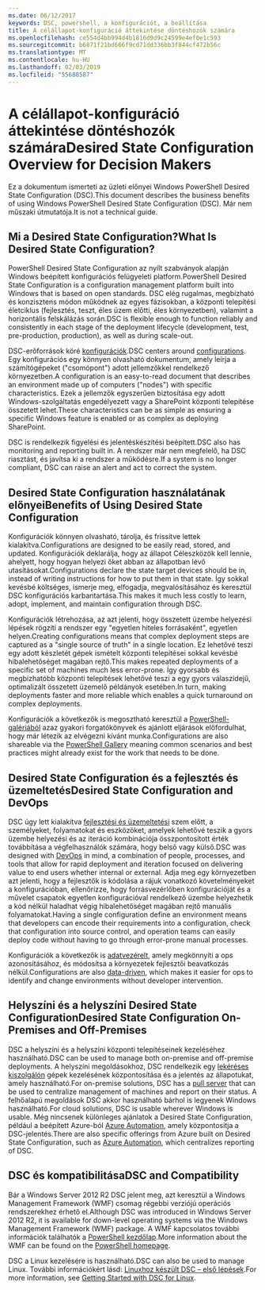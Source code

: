 ```yaml
---
ms.date: 06/12/2017
keywords: DSC, powershell, a konfigurációt, a beállítása
title: A célállapot-konfiguráció áttekintése döntéshozók számára
ms.openlocfilehash: ce554d4bb994d4b1816d9d9c24599e4ef0e1c593
ms.sourcegitcommit: b6871f21bd666f9cd71dd336bb3f844cf472b56c
ms.translationtype: MT
ms.contentlocale: hu-HU
ms.lasthandoff: 02/03/2019
ms.locfileid: "55688587"
---
```

# <a name="desired-state-configuration-overview-for-decision-makers"></a><span data-ttu-id="f5a0e-103">A célállapot-konfiguráció áttekintése döntéshozók számára</span><span class="sxs-lookup"><span data-stu-id="f5a0e-103">Desired State Configuration Overview for Decision Makers</span></span>

<span data-ttu-id="f5a0e-104">Ez a dokumentum ismerteti az üzleti előnyei Windows PowerShell Desired State Configuration (DSC).</span><span class="sxs-lookup"><span data-stu-id="f5a0e-104">This document describes the business benefits of using Windows PowerShell Desired State Configuration (DSC).</span></span> <span data-ttu-id="f5a0e-105">Már nem műszaki útmutatója.</span><span class="sxs-lookup"><span data-stu-id="f5a0e-105">It is not a technical guide.</span></span>

## <a name="what-is-desired-state-configuration"></a><span data-ttu-id="f5a0e-106">Mi a Desired State Configuration?</span><span class="sxs-lookup"><span data-stu-id="f5a0e-106">What Is Desired State Configuration?</span></span>

<span data-ttu-id="f5a0e-107">PowerShell Desired State Configuration az nyílt szabványok alapján Windows beépített konfigurációs felügyeleti platform.</span><span class="sxs-lookup"><span data-stu-id="f5a0e-107">PowerShell Desired State Configuration is a configuration management platform built into Windows that is based on open standards.</span></span> <span data-ttu-id="f5a0e-108">DSC elég rugalmas, megbízható és konzisztens módon működnek az egyes fázisokban, a központi telepítési életciklus (fejlesztés, teszt, éles üzem előtti, éles környezetben), valamint a horizontális felskálázás során.</span><span class="sxs-lookup"><span data-stu-id="f5a0e-108">DSC is flexible enough to function reliably and consistently in each stage of the deployment lifecycle (development, test, pre-production, production), as well as during scale-out.</span></span>

<span data-ttu-id="f5a0e-109">DSC-erőforrások köré [konfigurációk](../configurations/configurations.md).</span><span class="sxs-lookup"><span data-stu-id="f5a0e-109">DSC centers around [configurations](../configurations/configurations.md).</span></span>
<span data-ttu-id="f5a0e-110">Egy konfigurációs egy könnyen olvasható dokumentum, amely leírja a számítógépeket ("csomópont") adott jellemzőkkel rendelkező környezetben.</span><span class="sxs-lookup"><span data-stu-id="f5a0e-110">A configuration is an easy-to-read document that describes an environment made up of computers ("nodes") with specific characteristics.</span></span>
<span data-ttu-id="f5a0e-111">Ezek a jellemzők egyszerűen biztosítása egy adott Windows-szolgáltatás engedélyezett vagy a SharePoint központi telepítése összetett lehet.</span><span class="sxs-lookup"><span data-stu-id="f5a0e-111">These characteristics can be as simple as ensuring a specific Windows feature is enabled or as complex as deploying SharePoint.</span></span>

<span data-ttu-id="f5a0e-112">DSC is rendelkezik figyelési és jelentéskészítési beépített.</span><span class="sxs-lookup"><span data-stu-id="f5a0e-112">DSC also has monitoring and reporting built in.</span></span>
<span data-ttu-id="f5a0e-113">A rendszer már nem megfelelő, ha DSC riasztást, és javítsa ki a rendszer a működésre.</span><span class="sxs-lookup"><span data-stu-id="f5a0e-113">If a system is no longer compliant, DSC can raise an alert and act to correct the system.</span></span>

## <a name="benefits-of-using-desired-state-configuration"></a><span data-ttu-id="f5a0e-114">Desired State Configuration használatának előnyei</span><span class="sxs-lookup"><span data-stu-id="f5a0e-114">Benefits of Using Desired State Configuration</span></span>

<span data-ttu-id="f5a0e-115">Konfigurációk könnyen olvasható, tárolja, és frissítve lettek kialakítva.</span><span class="sxs-lookup"><span data-stu-id="f5a0e-115">Configurations are designed to be easily read, stored, and updated.</span></span>
<span data-ttu-id="f5a0e-116">Konfigurációk deklarálja, hogy az állapot Céleszközök kell lennie, ahelyett, hogy hogyan helyezi őket abban az állapotban lévő utasításokat.</span><span class="sxs-lookup"><span data-stu-id="f5a0e-116">Configurations declare the state target devices should be in, instead of writing instructions for how to put them in that state.</span></span>
<span data-ttu-id="f5a0e-117">Így sokkal kevésbé költséges, ismerje meg, elfogadja, megvalósításához és keresztül DSC konfigurációs karbantartása.</span><span class="sxs-lookup"><span data-stu-id="f5a0e-117">This makes it much less costly to learn, adopt, implement, and maintain configuration through DSC.</span></span>

<span data-ttu-id="f5a0e-118">Konfigurációk létrehozása, az azt jelenti, hogy összetett üzembe helyezési lépések rögzíti a rendszer egy "egyetlen hiteles forrásaként", egyetlen helyen.</span><span class="sxs-lookup"><span data-stu-id="f5a0e-118">Creating configurations means that complex deployment steps are captured as a "single source of truth" in a single location.</span></span>
<span data-ttu-id="f5a0e-119">Ez lehetővé teszi egy adott készletét gépek ismételt központi telepítései sokkal kevésbé hibalehetőséget magában rejtő.</span><span class="sxs-lookup"><span data-stu-id="f5a0e-119">This makes repeated deployments of a specific set of machines much less error-prone.</span></span>
<span data-ttu-id="f5a0e-120">Így gyorsabb és megbízhatóbb központi telepítések lehetővé teszi a egy gyors válaszidejű, optimalizált összetett üzemelő példányok esetében.</span><span class="sxs-lookup"><span data-stu-id="f5a0e-120">In turn, making deployments faster and more reliable which enables a quick turnaround on complex deployments.</span></span>

<span data-ttu-id="f5a0e-121">Konfigurációk a következők is megosztható keresztül a [PowerShell-galériából](https://powershellgallery.com) azaz gyakori forgatókönyvek és ajánlott eljárások előfordulhat, hogy már létezik az elvégezni kívánt munka.</span><span class="sxs-lookup"><span data-stu-id="f5a0e-121">Configurations are also shareable via the [PowerShell Gallery](https://powershellgallery.com) meaning common scenarios and best practices might already exist for the work that needs to be done.</span></span>


## <a name="desired-state-configuration-and-devops"></a><span data-ttu-id="f5a0e-122">Desired State Configuration és a fejlesztés és üzemeltetés</span><span class="sxs-lookup"><span data-stu-id="f5a0e-122">Desired State Configuration and DevOps</span></span>

<span data-ttu-id="f5a0e-123">DSC úgy lett kialakítva [fejlesztési és üzemeltetési](http://blogs.technet.com/b/ashleymcglone/archive/2015/11/20/devops-for-n00bs-ie-windows-people.aspx) szem előtt, a személyeket, folyamatokat és eszközöket, amelyek lehetővé teszik a gyors üzembe helyezési és az iteráció kombinációja összpontosított érték továbbítása a végfelhasználók számára, hogy belső vagy külső.</span><span class="sxs-lookup"><span data-stu-id="f5a0e-123">DSC was designed with [DevOps](http://blogs.technet.com/b/ashleymcglone/archive/2015/11/20/devops-for-n00bs-ie-windows-people.aspx) in mind, a combination of people, processes, and tools that allow for rapid deployment and iteration focused on delivering value to end users whether internal or external.</span></span>
<span data-ttu-id="f5a0e-124">Adja meg egy környezetben azt jelenti, hogy a fejlesztők is kódolása a rájuk vonatkozó követelményeket a konfigurációban, ellenőrizze, hogy forrásvezérlőben konfigurációját és a művelet csapatok egyetlen konfigurációval rendelkező üzembe helyezhetik a kód nélkül haladhat végig hibalehetőséget magában rejtő manuális folyamatokat.</span><span class="sxs-lookup"><span data-stu-id="f5a0e-124">Having a single configuration define an environment means that developers can encode their requirements into a configuration, check that configuration into source control, and operation teams can easily deploy code without having to go through error-prone manual processes.</span></span>

<span data-ttu-id="f5a0e-125">Konfigurációk a következők is [adatvezérelt](../configurations/configData.md), amely megkönnyíti a ops azonosításához, és módosítsa a környezetek fejlesztői beavatkozás nélkül.</span><span class="sxs-lookup"><span data-stu-id="f5a0e-125">Configurations are also [data-driven](../configurations/configData.md), which makes it easier for ops to identify and change environments without developer intervention.</span></span>

## <a name="desired-state-configuration-on-premises-and-off-premises"></a><span data-ttu-id="f5a0e-126">Helyszíni és a helyszíni Desired State Configuration</span><span class="sxs-lookup"><span data-stu-id="f5a0e-126">Desired State Configuration On-Premises and Off-Premises</span></span>
<span data-ttu-id="f5a0e-127">DSC a helyszíni és a helyszíni központi telepítéseinek kezeléséhez használható.</span><span class="sxs-lookup"><span data-stu-id="f5a0e-127">DSC can be used to manage both on-premise and off-premise deployments.</span></span>
<span data-ttu-id="f5a0e-128">A helyszíni megoldásokhoz, DSC rendelkezik egy [lekéréses kiszolgálón](../pull-server/pullServer.md) gépek kezelésének központosítása és a jelentés az állapotukat, amely használható.</span><span class="sxs-lookup"><span data-stu-id="f5a0e-128">For on-premise solutions, DSC has a [pull server](../pull-server/pullServer.md) that can be used to centralize management of machines and report on their status.</span></span>
<span data-ttu-id="f5a0e-129">A felhőalapú megoldások DSC akkor használható bárhol is legyenek Windows használható.</span><span class="sxs-lookup"><span data-stu-id="f5a0e-129">For cloud solutions, DSC is usable wherever Windows is usable.</span></span>
<span data-ttu-id="f5a0e-130">Még nincsenek különleges ajánlatok a Desired State Configuration, például a beépített Azure-ból [Azure Automation](https://azure.microsoft.com/en-us/documentation/services/automation/), amely központosítja a DSC-jelentés.</span><span class="sxs-lookup"><span data-stu-id="f5a0e-130">There are also specific offerings from Azure built on Desired State Configuration, such as [Azure Automation](https://azure.microsoft.com/en-us/documentation/services/automation/), which centralizes reporting of DSC.</span></span>

## <a name="dsc-and-compatibility"></a><span data-ttu-id="f5a0e-131">DSC és kompatibilitása</span><span class="sxs-lookup"><span data-stu-id="f5a0e-131">DSC and Compatibility</span></span>

<span data-ttu-id="f5a0e-132">Bár a Windows Server 2012 R2 DSC jelent meg, azt keresztül a Windows Management Framework (WMF) csomag régebbi verziójú operációs rendszerekhez érhető el.</span><span class="sxs-lookup"><span data-stu-id="f5a0e-132">Although DSC was introduced in Windows Server 2012 R2, it is available for down-level operating systems via the Windows Management Framework (WMF) package.</span></span>
<span data-ttu-id="f5a0e-133">A WMF kapcsolatos további információk találhatók a [PowerShell kezdőlap](/powershell/).</span><span class="sxs-lookup"><span data-stu-id="f5a0e-133">More information about the WMF can be found on the [PowerShell homepage](/powershell/).</span></span>

<span data-ttu-id="f5a0e-134">DSC a Linux kezelésére is használható.</span><span class="sxs-lookup"><span data-stu-id="f5a0e-134">DSC can also be used to manage Linux.</span></span> <span data-ttu-id="f5a0e-135">További információkért lásd: [Linuxhoz készült DSC – első lépések](../getting-started/lnxGettingStarted.md).</span><span class="sxs-lookup"><span data-stu-id="f5a0e-135">For more information, see [Getting Started with DSC for Linux](../getting-started/lnxGettingStarted.md).</span></span>
